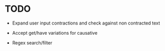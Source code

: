 # TODO

- Expand user input contractions and check against non contracted text

- Accept get/have variations for causative

- Regex search/filter
